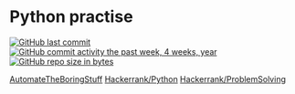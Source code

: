 # Python practise

[![GitHub last commit](https://img.shields.io/github/last-commit/catsmile-nico/PythonPrac.svg)](https://github.com/catsmile-nico/PythonPrac) 
[![GitHub commit activity the past week, 4 weeks, year](https://img.shields.io/github/commit-activity/y/catsmile-nico/PythonPrac.svg)](https://github.com/catsmile-nico/PythonPrac)
[![GitHub repo size in bytes](https://img.shields.io/github/repo-size/catsmile-nico/PythonPrac.svg)](https://github.com/catsmile-nico/PythonPrac) 

[AutomateTheBoringStuff](https://www.udemy.com/course/automate/)
[Hackerrank/Python](https://www.hackerrank.com/domains/python?filters%5Bstatus%5D%5B%5D=unsolved&badge_type=python)
[Hackerrank/ProblemSolving](https://www.hackerrank.com/domains/algorithms?filters%5Bstatus%5D%5B%5D=unsolved&filters%5Bdifficulty%5D%5B%5D=easy&badge_type=problem-solving)
